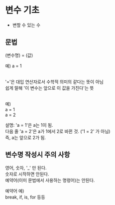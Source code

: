 # 변수 기초
- 변할 수 있는 수

## 문법

(변수명) = (값)

예) a = 1

<br>
'='은 대입 연산자로서 수학적 의미의 같다는 뜻이 아님 <br>
쉽게 말해 '이 변수는 앞으로 이 값을 가진다'는 뜻 <br>

<br>

예) <br>
a = 1 <br>
a = 2

설명: 'a = 1'은 a는 1이 됨. <br>
다음 줄 'a = 2'은 a가 1에서 2로 바뀐 것. ('1 = 2' 가 아님) <br>
즉, a는 앞으로 2가 됨.

## 변수명 작성시 주의 사항

영어, 숫자, '_' 만 된다. <br>
숫자로 시작하면 안된다. <br>
예약어(이미 문법에서 사용하는 명령어)는 안된다.

예약어 예) <br>
break, if, is, for 등등
